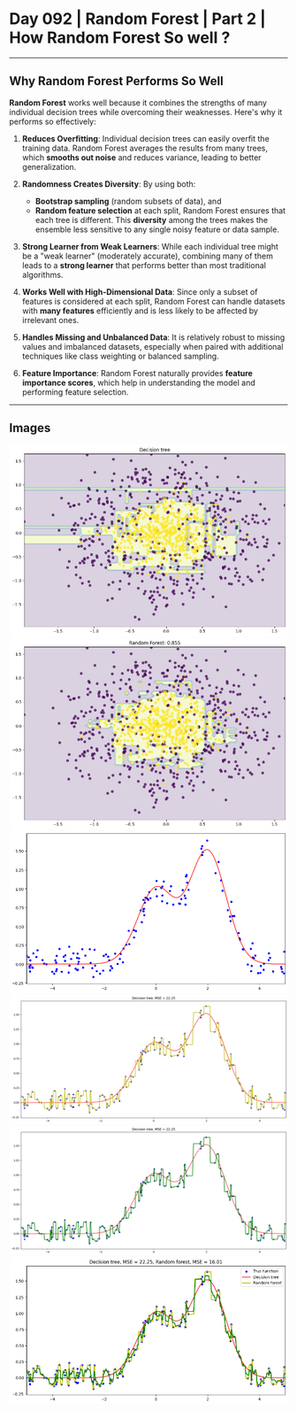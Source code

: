 # Day 092 | Random Forest | Part 2 | How Random Forest So well ?

---

## Why Random Forest Performs So Well

**Random Forest** works well because it combines the strengths of many individual decision trees while overcoming their weaknesses. Here's why it performs so effectively:

1. **Reduces Overfitting**:
   Individual decision trees can easily overfit the training data. Random Forest averages the results from many trees, which **smooths out noise** and reduces variance, leading to better generalization.

2. **Randomness Creates Diversity**:
   By using both:

   * **Bootstrap sampling** (random subsets of data), and
   * **Random feature selection** at each split,
     Random Forest ensures that each tree is different. This **diversity** among the trees makes the ensemble less sensitive to any single noisy feature or data sample.

3. **Strong Learner from Weak Learners**:
   While each individual tree might be a "weak learner" (moderately accurate), combining many of them leads to a **strong learner** that performs better than most traditional algorithms.

4. **Works Well with High-Dimensional Data**:
   Since only a subset of features is considered at each split, Random Forest can handle datasets with **many features** efficiently and is less likely to be affected by irrelevant ones.

5. **Handles Missing and Unbalanced Data**:
   It is relatively robust to missing values and imbalanced datasets, especially when paired with additional techniques like class weighting or balanced sampling.

6. **Feature Importance**:
   Random Forest naturally provides **feature importance scores**, which help in understanding the model and performing feature selection.

---

## Images
![iamge1](assets/dtc1.png)
![iamge1](assets/rfc1.png)
![iamge1](assets/reg.png)
![iamge1](assets/single_reg.png)
![iamge1](assets/rfc2.png)
![iamge1](assets/combine.png)